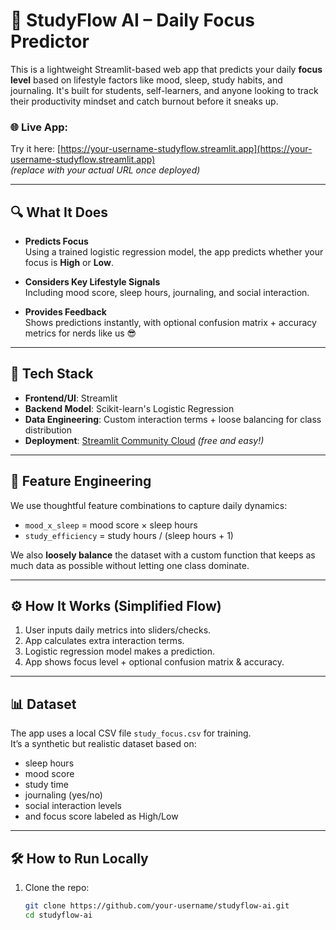 # 🎯 StudyFlow AI – Daily Focus Predictor

This is a lightweight Streamlit-based web app that predicts your daily **focus level** based on lifestyle factors like mood, sleep, study habits, and journaling. It's built for students, self-learners, and anyone looking to track their productivity mindset and catch burnout before it sneaks up.

### 🌐 Live App:
Try it here: [https://your-username-studyflow.streamlit.app](https://your-username-studyflow.streamlit.app)  
*(replace with your actual URL once deployed)*

---

## 🔍 What It Does

- **Predicts Focus**  
  Using a trained logistic regression model, the app predicts whether your focus is **High** or **Low**.

- **Considers Key Lifestyle Signals**  
  Including mood score, sleep hours, journaling, and social interaction.

- **Provides Feedback**  
  Shows predictions instantly, with optional confusion matrix + accuracy metrics for nerds like us 😎

---

## 🧪 Tech Stack

- **Frontend/UI**: Streamlit  
- **Backend Model**: Scikit-learn's Logistic Regression  
- **Data Engineering**: Custom interaction terms + loose balancing for class distribution  
- **Deployment**: [Streamlit Community Cloud](https://streamlit.io/cloud) *(free and easy!)*

---

## 🧠 Feature Engineering

We use thoughtful feature combinations to capture daily dynamics:
- `mood_x_sleep` = mood score × sleep hours
- `study_efficiency` = study hours / (sleep hours + 1)

We also **loosely balance** the dataset with a custom function that keeps as much data as possible without letting one class dominate.

---

## ⚙️ How It Works (Simplified Flow)

1. User inputs daily metrics into sliders/checks.
2. App calculates extra interaction terms.
3. Logistic regression model makes a prediction.
4. App shows focus level + optional confusion matrix & accuracy.
   
---

## 📊 Dataset

The app uses a local CSV file `study_focus.csv` for training.  
It’s a synthetic but realistic dataset based on:
- sleep hours
- mood score
- study time
- journaling (yes/no)
- social interaction levels
- and focus score labeled as High/Low

---

## 🛠️ How to Run Locally

1. Clone the repo:
   ```bash
   git clone https://github.com/your-username/studyflow-ai.git
   cd studyflow-ai
